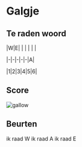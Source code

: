# Galgje

## Te raden woord

|W|E| | | | | |

|-|-|-|-|-|A|

|1|2|3|4|5|6|

## Score
![gallow](./images/3.png)

## Beurten
ik raad W
ik raad A
ik raad E
